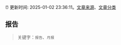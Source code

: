 :alarm_clock: 更新时间: 2025-01-02 23:36:11。[文章来源](/README.md)、[文章分类](/TAGS.md)

## 报告


> 关键字：`报告`、`月报`



